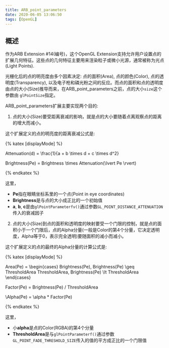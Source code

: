 ```yaml
---
title: ARB_point_parameters
date: 2020-06-05 13:06:50
tags: [OpenGL]
---
```


## 概述
作为ARB Extension #14(编号)，这个OpenGL Extension支持允许用户设置点的扩展几何特征。这些点的几何特征主要用来渲染粒子或微小光源，通常被称为光点(Light Points).

光栅化后的点的明亮度由多个因素决定: 点的面积(Area), 点的颜色(Color), 点的透明度(Transparency), 以及电子枪和磷光粉之间的反应。而点的面积和点的透明度由点的大小(Size)推导而来，在ARB_point_parameters之前，点的大小`size`这个参数由 `glPointSize`指定。

ARB_point_parameters扩展主要实现两个目的:

1. 点的大小(Size)要受距离衰减的影响，就是点的大小要随着点离观察点的距离的增大而减小。

这个扩展定义的点的明亮度的距离衰减公式是:

{% katex [displayMode] %} 

Attenuation(d) = \frac{1}{a + b \times d + c \times d^2}

Brightness(Pe) = Brightness \times Attenuation(\lvert Pe \rvert)

{% endkatex %}

这里，
- **Pe**指在眼睛坐标系里的一个点(Point in eye coordinates)
- **Brightness**是与点的大小成正比的一个初始值
- **a**, **b**, **c**是由`glPointParameterfv()`通过参数`GL_POINT_DISTANCE_ATTENUATION`传入的衰减因子

2. 点的大小(Size)到点的面积和透明度的映射要受一个门限的控制，就是点的面积小于一个门限后，点的Alpha分量(一般是Color的第4个分量，它决定透明度，Alpha等于0，表示完全透明)要随面积的减小而减小。

这个扩展定义的点的最终的Alpha分量的计算公式是:

{% katex [displayMode] %}

Area(Pe) = \begin{cases}
    Brightness(Pe), Brightness(Pe) \geq ThresholdArea
    ThresholdArea,  Brightness(Pe) \lt ThresholdArea
\end{cases}

Factor(Pe) = Brightness(Pe) / ThresholdArea

\Alpha(Pe) = \alpha * Factor(Pe)

{% endkatex %}

这里，
- 小**alpha**是点的Color(RGBA)的第4个分量
- **ThresholdArea**是与`glPointParameterf()`通过参数`GL_POINT_FADE_THRESHOLD_SIZE`传入的值的平方成正比的一个门限值

